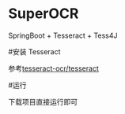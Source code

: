 # SuperOCR
SpringBoot + Tesseract + Tess4J

#安装 Tesseract

 参考[tesseract-ocr/tesseract](https://github.com/tesseract-ocr/tesseract "Title")
 
#运行 
 
 下载项目直接运行即可
